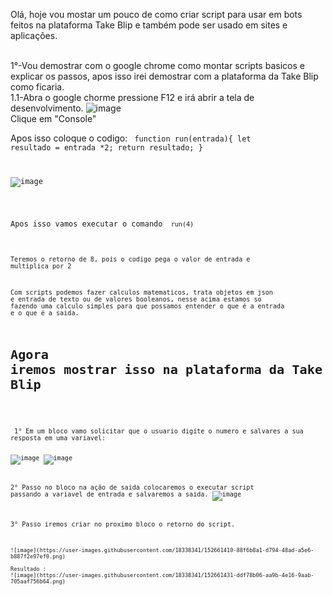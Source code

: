Olá, hoje vou mostar um pouco de como criar script para usar em bots feitos na plataforma Take Blip e também pode ser usado em sites e aplicações.

<br>1°-Vou demostrar com o google chrome como montar scripts basicos e explicar os passos, apos isso irei demostrar com a plataforma da Take Blip como ficaria.
<br>1.1-Abra o google chorme pressione F12 e irá abrir a tela de desenvolvimento.
![image](https://user-images.githubusercontent.com/18338341/152656012-a2ba15d3-8d91-449a-9f92-2a75bb2beca3.png)
<br>Clique em "Console"

Apos isso coloque o codigo:
<code> function run(entrada){
    let resultado = entrada *2;                                                 return resultado;
} 

![image](https://user-images.githubusercontent.com/18338341/152656116-dfe3b5fb-fede-4362-85dd-18feb0ed9ea8.png)
    
<br>Apos isso vamos executar o comando
 <code> run(4) 

<br>Teremos o retorno de 8, pois o codigo pega o valor de entrada e multiplica por 2

 Com scripts podemos fazer calculos matematicos, trata objetos em json e entrada de texto ou de valores booleanos, nesse acima estamos so fazendo uma calculo simples para que possamos entender o que é a entrada e o que é a saida.
     
# Agora iremos mostrar isso na plataforma da Take Blip 
<p>
   <br> 1° Em um bloco vamo solicitar que o usuario digite o numero e salvares a sua resposta em uma variavel:
    
 ![image](https://user-images.githubusercontent.com/18338341/152661362-6cc0e9b8-8d5a-4c3f-91bb-d901f4babe59.png)
![image](https://user-images.githubusercontent.com/18338341/152661368-b4cbd678-5402-4ce0-91a0-68ba6e55007f.png)

2° Passo no bloco na ação de saida colocaremos o executar script passando a variavel de entrada e salvaremos a saida.
    ![image](https://user-images.githubusercontent.com/18338341/152661388-6f91a776-b37c-42b5-91cd-b282e7bd0dbe.png)

3° Passo iremos criar no proximo bloco o retorno do script.
    
    ![image](https://user-images.githubusercontent.com/18338341/152661410-88f6b8a1-d794-48ad-a5e6-b887f2e97ef0.png)

    Resultado : 
    ![image](https://user-images.githubusercontent.com/18338341/152661431-ddf78b06-aa9b-4e16-9aab-705aaf756b64.png)

